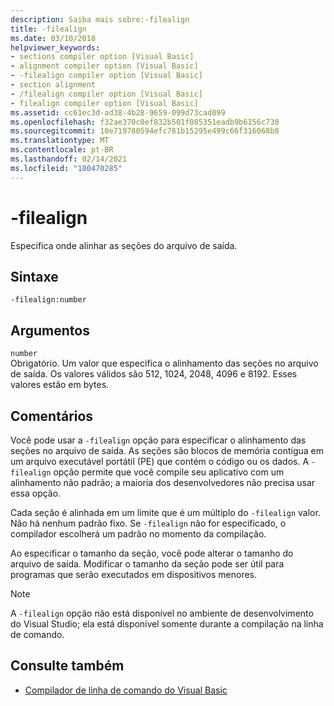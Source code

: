 ```yaml
---
description: Saiba mais sobre:-filealign
title: -filealign
ms.date: 03/10/2018
helpviewer_keywords:
- sections compiler option [Visual Basic]
- alignment compiler option [Visual Basic]
- -filealign compiler option [Visual Basic]
- section alignment
- /filealign compiler option [Visual Basic]
- filealign compiler option [Visual Basic]
ms.assetid: cc61ec3d-ad38-4b28-9659-099d73cad099
ms.openlocfilehash: f32ae370c0ef832b501f085351eadb9b6156c730
ms.sourcegitcommit: 10e719780594efc781b15295e499c66f316068b8
ms.translationtype: MT
ms.contentlocale: pt-BR
ms.lasthandoff: 02/14/2021
ms.locfileid: "100470285"
---
```

# <a name="-filealign"></a>-filealign

Especifica onde alinhar as seções do arquivo de saída.  
  
## <a name="syntax"></a>Sintaxe  
  
```console  
-filealign:number  
```  
  
## <a name="arguments"></a>Argumentos  

 `number`  
 Obrigatório. Um valor que especifica o alinhamento das seções no arquivo de saída. Os valores válidos são 512, 1024, 2048, 4096 e 8192. Esses valores estão em bytes.  
  
## <a name="remarks"></a>Comentários  

 Você pode usar a `-filealign` opção para especificar o alinhamento das seções no arquivo de saída. As seções são blocos de memória contígua em um arquivo executável portátil (PE) que contém o código ou os dados. A `-filealign` opção permite que você compile seu aplicativo com um alinhamento não padrão; a maioria dos desenvolvedores não precisa usar essa opção.  
  
 Cada seção é alinhada em um limite que é um múltiplo do `-filealign` valor. Não há nenhum padrão fixo. Se `-filealign` não for especificado, o compilador escolherá um padrão no momento da compilação.  
  
 Ao especificar o tamanho da seção, você pode alterar o tamanho do arquivo de saída. Modificar o tamanho da seção pode ser útil para programas que serão executados em dispositivos menores.  
  
> [!NOTE]
> A `-filealign` opção não está disponível no ambiente de desenvolvimento do Visual Studio; ela está disponível somente durante a compilação na linha de comando.  
  
## <a name="see-also"></a>Consulte também

- [Compilador de linha de comando do Visual Basic](index.md)
